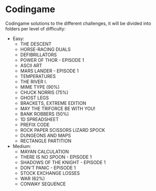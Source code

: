 # Codingame
Codingame solutions to the different challenges, it will be divided into folders per level of difficulty:
- Easy:
	- THE DESCENT
	- HORSE-RACING DUALS
	- DEFIBRILLATORS
	- POWER OF THOR - EPISODE 1
	- ASCII ART
	- MARS LANDER - EPISODE 1
	- TEMPERATURES
	- THE RIVER I.
	- MIME TYPE (90%)
	- CHUCK NORRIS (75%)
	- GHOST LEGS
	- BRACKETS, EXTREME EDITION
	- MAY THE TRIFORCE BE WITH YOU!
	- BANK ROBBERS (50%)
	- 1D SPREADSHEET
	- PREFIX CODE
	- ROCK PAPER SCISSORS LIZARD SPOCK
	- DUNGEONS AND MAPS
	- RECTANGLE PARTITION
- Medium:
	- MAYAN CALCULATION
	- THERE IS NO SPOON - EPISODE 1
	- SHADOWS OF THE KNIGHT - EPISODE 1
	- DON'T PANIC - EPISODE 1
	- STOCK EXCHANGE LOSSES
	- WAR (62%)
	- CONWAY SEQUENCE

